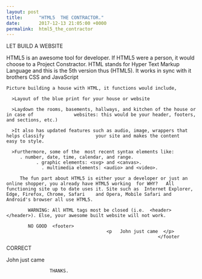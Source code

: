 ```yaml
---
layout: post
title:      "HTML5  THE CONTRACTOR."
date:       2017-12-13 21:05:00 +0000
permalink:  html5_the_contractor
---
```


  LET BUILD A WEBSITE
	
 HTML5 is an awesome tool for developer. If HTML5 were a person, it would choose to a Project Constractor.  HTML stands for Hyper Text Markup Language and this is the 5th version thus (HTML5).  It works in sync with it brothers CSS and JavaScript
	
	Picture building a house with HTML, it functions would include, 
	
	  >Layout of the blue print for your house or website
	  
	  >Laydown the rooms, basements, hallways, and kitchen of the house or in case of               websites: this would be your header, footers, and sections, etc.)
	  
	  >It also has updated features such as audio, image, wrappers that helps classify                   your site and makes the content   easy to style. 
	  
	  >Furthermore, some of the  most recent syntax elements like:
	     . number, date, time, calendar, and range.
			   . graphic elements: <svg> and <canvas>.
				 . multimedia elements: <audio> and <video>.
				 
		 The fun part about HTML5 is either your a developer or just an online shopper, you already have HTML5 working  for WHY?   All functioning site up to date uses it. Site such as  Internet Explorer, Edge, Firefox, Chrome, Safari    and Opera, Mobile Safari and Android's browser all use HTML5. 
				 
			WARNING: All HTML tags most be closed (i.e.  <header> </header>). Else, your awesome built website will not work. 
			
			NO GOOD  <footer> 
			                             <p   John just came  </p>
															</footer
															
									
CORRECT  <footer> 
			                             <p>   John just came  </p>
															</footer>
															
															
															
					THANKS. 
															
			  
				 
				 
		


